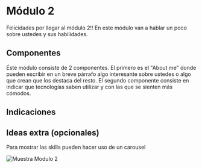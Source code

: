 # Módulo 2 
Felicidades por llegar al módulo 2!! En este módulo van a hablar un poco sobre ustedes y sus habilidades.

## Componentes
Éste módulo consiste de 2 componentes. El primero es el "About me" donde pueden escribir en un breve párrafo algo interesante sobre ustedes o algo que crean que los destaca del resto.
El segundo componente consiste en indicar que tecnologías saben utilizar y con las que se sienten más cómodos.

## Indicaciones 

## Ideas extra (opcionales)
Para mostrar las skills pueden hacer uso de un carousel

![Muestra Modulo 2](https://res.cloudinary.com/sebasec/image/upload/v1618870660/M%C3%B3dulo_2_t3xbvk.png)
